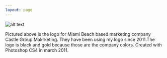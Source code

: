 ```yaml
---
layout: page
---
```


![alt text](https://farm8.staticflickr.com/7545/16334044771_f0c7c15627_n.jpg "Castle Group Marketing")

Pictured above is the logo for Miami Beach based marketing company Castle Group Makrketing. They have been using my logo since 2011.The logo is black and gold because those are the company colors. Created with Photoshop CS4 in march 2011.


